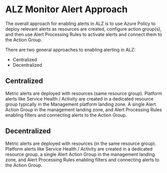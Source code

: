 # ALZ Monitor Alert Approach

The overall approach for enabling alerts in ALZ is to use Azure Policy to deploy relevant alerts as resources are created, configure action group(s), and then use Alert Processing Rules to activate alerts and connect them to the Action Group.

There are two general approaches to enabling alerting in ALZ:

- Centralized
- Decentralized

## Centralized

Metric alerts are deployed with resources (same resource group). Platform alerts like Service Health / Activity are created in a dedicated resource group typically in the Management platform landing zone. A single Alert Action Group in the management landing zone, and Alert Processing Rules enabling filters and connecting alerts to the Action Group.

## Decentralized

Metric alerts are deployed with resources (in the same resource group). Platform alerts like Service Health / Activity are created in a dedicated resource group. a single Alert Action Group in the management landing zone, and Alert Processing Rules enabling filters and connecting alerts to the Action Group.
